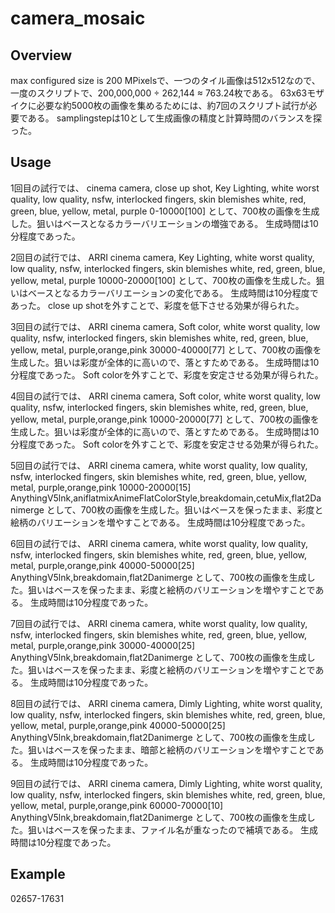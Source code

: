 # camera_mosaic

## Overview

max configured size is 200 MPixelsで、一つのタイル画像は512x512なので、
一度のスクリプトで、200,000,000 ÷ 262,144 ≈ 763.24枚である。
63x63モザイクに必要な約5000枚の画像を集めるためには、約7回のスクリプト試行が必要である。
samplingstepは10として生成画像の精度と計算時間のバランスを探った。

## Usage

1回目の試行では、
cinema camera, close up shot, Key Lighting, white
worst quality, low quality, nsfw, interlocked fingers, skin blemishes
white, red,  green,  blue, yellow, metal, purple
0-10000[100]
として、700枚の画像を生成した。狙いはベースとなるカラーバリエーションの増強である。
生成時間は10分程度であった。

2回目の試行では、
ARRI cinema camera, Key Lighting, white
worst quality, low quality, nsfw, interlocked fingers, skin blemishes
white, red,  green,  blue, yellow, metal, purple
10000-20000[100]
として、700枚の画像を生成した。狙いはベースとなるカラーバリエーションの変化である。
生成時間は10分程度であった。
close up shotを外すことで、彩度を低下させる効果が得られた。

3回目の試行では、
ARRI cinema camera, Soft color, white
worst quality, low quality, nsfw, interlocked fingers, skin blemishes
white, red,  green,  blue, yellow, metal, purple,orange,pink
30000-40000[77]
として、700枚の画像を生成した。狙いは彩度が全体的に高いので、落とすためである。
生成時間は10分程度であった。
Soft colorを外すことで、彩度を安定させる効果が得られた。

4回目の試行では、
ARRI cinema camera, Soft color, white
worst quality, low quality, nsfw, interlocked fingers, skin blemishes
white, red,  green,  blue, yellow, metal, purple,orange,pink
10000-20000[77]
として、700枚の画像を生成した。狙いは彩度が全体的に高いので、落とすためである。
生成時間は10分程度であった。
Soft colorを外すことで、彩度を安定させる効果が得られた。

5回目の試行では、
ARRI cinema camera, white
worst quality, low quality, nsfw, interlocked fingers, skin blemishes
white, red,  green,  blue, yellow, metal, purple,orange,pink
10000-20000[15]
AnythingV5lnk,aniflatmixAnimeFlatColorStyle,breakdomain,cetuMix,flat2Danimerge
として、700枚の画像を生成した。狙いはベースを保ったまま、彩度と絵柄のバリエーションを増やすことである。
生成時間は10分程度であった。

6回目の試行では、
ARRI cinema camera, white
worst quality, low quality, nsfw, interlocked fingers, skin blemishes
white, red,  green,  blue, yellow, metal, purple,orange,pink
40000-50000[25]
AnythingV5lnk,breakdomain,flat2Danimerge
として、700枚の画像を生成した。狙いはベースを保ったまま、彩度と絵柄のバリエーションを増やすことである。
生成時間は10分程度であった。

7回目の試行では、
ARRI cinema camera, white
worst quality, low quality, nsfw, interlocked fingers, skin blemishes
white, red,  green,  blue, yellow, metal, purple,orange,pink
30000-40000[25]
AnythingV5lnk,breakdomain,flat2Danimerge
として、700枚の画像を生成した。狙いはベースを保ったまま、彩度と絵柄のバリエーションを増やすことである。
生成時間は10分程度であった。

8回目の試行では、
ARRI cinema camera, Dimly Lighting, white
worst quality, low quality, nsfw, interlocked fingers, skin blemishes
white, red,  green,  blue, yellow, metal, purple,orange,pink
40000-50000[25]
AnythingV5lnk,breakdomain,flat2Danimerge
として、700枚の画像を生成した。狙いはベースを保ったまま、暗部と絵柄のバリエーションを増やすことである。
生成時間は10分程度であった。

9回目の試行では、
ARRI cinema camera, Dimly Lighting, white
worst quality, low quality, nsfw, interlocked fingers, skin blemishes
white, red,  green,  blue, yellow, metal, purple,orange,pink
60000-70000[10]
AnythingV5lnk,breakdomain,flat2Danimerge
として、700枚の画像を生成した。狙いはベースを保ったまま、ファイル名が重なったので補填である。
生成時間は10分程度であった。

## Example

02657-17631